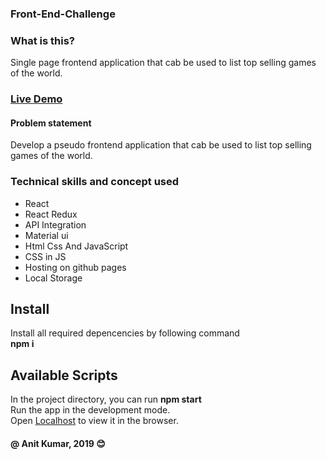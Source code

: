### Front-End-Challenge

### What is this?
Single page frontend application that cab be used to list top selling games of the world.

### [Live Demo](https://anitkumarsingh.github.io/Game-Ranking/)

#### Problem statement
Develop a pseudo frontend application that cab be used to list top selling games of the world.

### Technical skills and concept used
- React
- React Redux
- API Integration
- Material ui
- Html Css And JavaScript
- CSS in JS
- Hosting on github pages
- Local Storage

## Install
Install all required depencencies by following command \
**npm i** 

## Available Scripts
In the project directory, you can run **npm start** \
Run the app in the development mode.\
Open [Localhost](http://localhost:3000) to view it in the browser.


#### @ Anit Kumar, 2019  :blush: